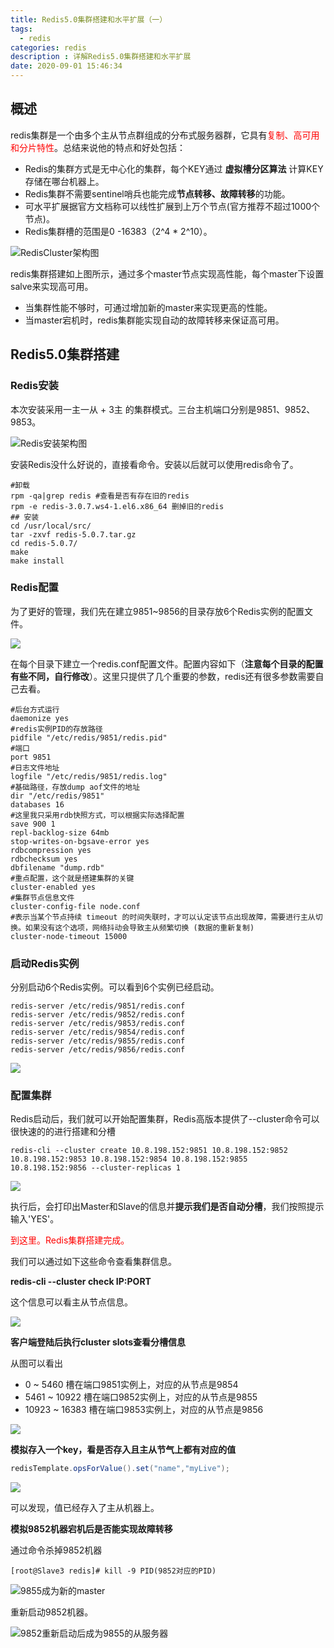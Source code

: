 ```yaml
---
title: Redis5.0集群搭建和水平扩展（一）
tags:
  - redis
categories: redis
description : 详解Redis5.0集群搭建和水平扩展
date: 2020-09-01 15:46:34
---
```


## 概述

redis集群是一个由多个主从节点群组成的分布式服务器群，它具有<font color=red>复制、高可用和分片特性</font>。总结来说他的特点和好处包括：

- Redis的集群方式是无中心化的集群，每个KEY通过 **虚拟槽分区算法** 计算KEY存储在哪台机器上。
- Redis集群不需要sentinel哨兵也能完成**节点转移、故障转移**的功能。
- 可水平扩展据官方文档称可以线性扩展到上万个节点(官方推荐不超过1000个节点)。
- Redis集群槽的范围是0 -16383（2^4 * 2^10）。

![RedisCluster架构图](redis-cluster-build/1.png)

redis集群搭建如上图所示，通过多个master节点实现高性能，每个master下设置salve来实现高可用。
- 当集群性能不够时，可通过增加新的master来实现更高的性能。
- 当master宕机时，redis集群能实现自动的故障转移来保证高可用。

## Redis5.0集群搭建

### Redis安装
本次安装采用一主一从 + 3主 的集群模式。三台主机端口分别是9851、9852、9853。

![Redis安装架构图](redis-cluster-build/2.png)

安装Redis没什么好说的，直接看命令。安装以后就可以使用redis命令了。

```shell
#卸载
rpm -qa|grep redis #查看是否有存在旧的redis
rpm -e redis-3.0.7.ws4-1.el6.x86_64 删掉旧的redis
## 安装
cd /usr/local/src/
tar -zxvf redis-5.0.7.tar.gz
cd redis-5.0.7/
make
make install
```
### Redis配置
为了更好的管理，我们先在建立9851~9856的目录存放6个Redis实例的配置文件。

![](redis-cluster-build/3.png)

在每个目录下建立一个redis.conf配置文件。配置内容如下（**注意每个目录的配置有些不同，自行修改**）。这里只提供了几个重要的参数，redis还有很多参数需要自己去看。
```shell
#后台方式运行
daemonize yes
#redis实例PID的存放路径
pidfile "/etc/redis/9851/redis.pid"
#端口
port 9851
#日志文件地址
logfile "/etc/redis/9851/redis.log"
#基础路径，存放dump aof文件的地址
dir "/etc/redis/9851"
databases 16
#这里我只采用rdb快照方式，可以根据实际选择配置
save 900 1
repl-backlog-size 64mb
stop-writes-on-bgsave-error yes
rdbcompression yes
rdbchecksum yes
dbfilename "dump.rdb"
#重点配置，这个就是搭建集群的关键
cluster-enabled yes
#集群节点信息文件
cluster-config-file node.conf
#表示当某个节点持续 timeout 的时间失联时，才可以认定该节点出现故障，需要进行主从切换。如果没有这个选项，网络抖动会导致主从频繁切换 (数据的重新复制)
cluster-node-timeout 15000
```
### 启动Redis实例
分别启动6个Redis实例。可以看到6个实例已经启动。

```shell
redis-server /etc/redis/9851/redis.conf
redis-server /etc/redis/9852/redis.conf
redis-server /etc/redis/9853/redis.conf
redis-server /etc/redis/9854/redis.conf
redis-server /etc/redis/9855/redis.conf
redis-server /etc/redis/9856/redis.conf
```

![](redis-cluster-build/4.png)

### 配置集群

Redis启动后，我们就可以开始配置集群，Redis高版本提供了--cluster命令可以很快速的的进行搭建和分槽

```shell
redis-cli --cluster create 10.8.198.152:9851 10.8.198.152:9852 10.8.198.152:9853 10.8.198.152:9854 10.8.198.152:9855 10.8.198.152:9856 --cluster-replicas 1
```

![](redis-cluster-build/5.png)

执行后，会打印出Master和Slave的信息并**提示我们是否自动分槽**，我们按照提示输入'YES'。

<font color=red>到这里。Redis集群搭建完成。</font>

我们可以通过如下这些命令查看集群信息。

**redis-cli --cluster check IP:PORT**

这个信息可以看主从节点信息。

![](redis-cluster-build/7.png)

**客户端登陆后执行cluster slots查看分槽信息**

从图可以看出

- 0 ~ 5460 槽在端口9851实例上，对应的从节点是9854
- 5461 ~ 10922 槽在端口9852实例上，对应的从节点是9855
- 10923 ~ 16383 槽在端口9853实例上，对应的从节点是9856

![](redis-cluster-build/6.png)

**模拟存入一个key，看是否存入且主从节气上都有对应的值**

```java
redisTemplate.opsForValue().set("name","myLive");
```

![](redis-cluster-build/8.png)

可以发现，值已经存入了主从机器上。

**模拟9852机器宕机后是否能实现故障转移**

通过命令杀掉9852机器

```shell
[root@Slave3 redis]# kill -9 PID(9852对应的PID)
```

![9855成为新的master](redis-cluster-build/9.png)

重新启动9852机器。

![9852重新启动后成为9855的从服务器](redis-cluster-build/10.png)